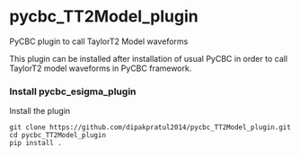 # pycbc_TT2Model_plugin
PyCBC plugin to call TaylorT2 Model waveforms

This plugin can be installed after installation of usual PyCBC in order to call TaylorT2 model waveforms in PyCBC framework. 

### Install pycbc_esigma_plugin
Install the plugin
```
git clone https://github.com/dipakpratul2014/pycbc_TT2Model_plugin.git
cd pycbc_TT2Model_plugin
pip install .
